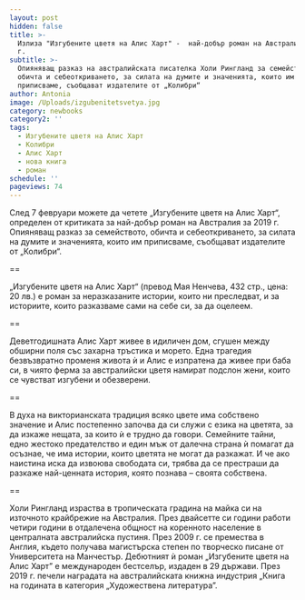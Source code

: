 ```yaml
---
layout: post
hidden: false
title: >-
  Излиза "Изгубените цветя на Алис Харт" -  най-добър роман на Австралия за 2019
  г.
subtitle: >-
  Опияняващ разказ на австралийската писателка Холи Рингланд за семейството,
  обичта и себеоткриването, за силата на думите и значенията, които им
  приписваме, съобщават издателите от „Колибри“
author: Antonia
image: /Uploads/izgubenitetsvetya.jpg
category: newbooks
category2: ''
tags:
  - Изгубените цветя на Алис Харт
  - Колибри
  - Алис Харт
  - нова книга
  - роман
schedule: ''
pageviews: 74
---
```

След 7 февруари можете да четете „Изгубените цветя на Алис Харт“, определен от критиката за най-добър роман на Австралия за 2019 г. Опияняващ разказ за семейството, обичта и себеоткриването, за силата на думите и значенията, които им приписваме, съобщават издателите от „Колибри“.

\==

„Изгубените цветя на Алис Харт“ (превод Мая Ненчева, 432 стр., цена: 20 лв.) е роман за неразказаните истории, които ни преследват, и за историите, които разказваме сами на себе си, за да оцелеем. 

\==

Деветгодишната Алис Харт живее в идиличен дом, сгушен между обширни поля със захарна тръстика и морето. Една трагедия безвъзвратно променя живота ѝ и Алис е изпратена да живее при баба си, в чиято ферма за австралийски цветя намират подслон жени, които се чувстват изгубени и обезверени. 

\==

В духа на викторианската традиция всяко цвете има собствено значение и Алис постепенно започва да си служи с езика на цветята, за да изкаже нещата, за които ѝ е трудно да говори. Семейните тайни, едно жестоко предателство и един мъж от далечна страна ѝ помагат да осъзнае, че има истории, които цветята не могат да разкажат. И че ако наистина иска да извоюва свободата си, трябва да се престраши да разкаже най-ценната история, която познава – своята собствена.

\==

Холи Рингланд израства в тропическата градина на майка си на източното крайбрежие на Австралия. През двайсетте си години работи четири години в отдалечена общност на коренното население в централната австралийска пустиня. През 2009 г. се премества в Англия, където получава магистърска степен по творческо писане от Университета на Манчестър. Дебютният ѝ роман „Изгубените цветя на Алис Харт” е международен бестселър, издаден в 29 държави. През 2019 г. печели наградата на австралийската книжна индустрия „Книга на годината в категория „Художествена литература”.
